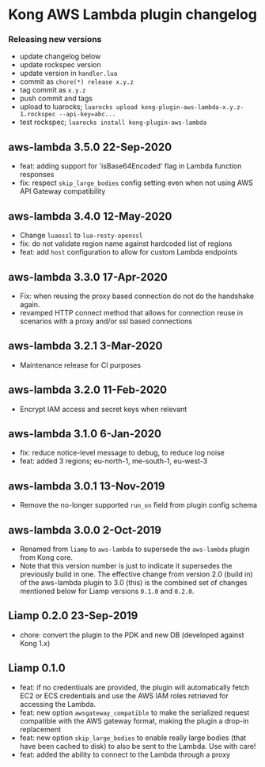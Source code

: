 # Kong AWS Lambda plugin changelog

### Releasing new versions

- update changelog below
- update rockspec version
- update version in `handler.lua`
- commit as `chore(*) release x.y.z`
- tag commit as `x.y.z`
- push commit and tags
- upload to luarocks; `luarocks upload kong-plugin-aws-lambda-x.y.z-1.rockspec --api-key=abc...`
- test rockspec; `luarocks install kong-plugin-aws-lambda`


## aws-lambda 3.5.0 22-Sep-2020

- feat: adding support for 'isBase64Encoded' flag in Lambda function responses
- fix: respect `skip_large_bodies` config setting even when not using
  AWS API Gateway compatibility

## aws-lambda 3.4.0 12-May-2020

- Change `luaossl` to `lua-resty-openssl`
- fix: do not validate region name against hardcoded list of regions
- feat: add `host` configuration to allow for custom Lambda endpoints

## aws-lambda 3.3.0 17-Apr-2020

- Fix: when reusing the proxy based connection do not do the handshake again.
- revamped HTTP connect method that allows for connection reuse in scenarios
  with a proxy and/or ssl based connections

## aws-lambda 3.2.1 3-Mar-2020

- Maintenance release for CI purposes

## aws-lambda 3.2.0 11-Feb-2020

- Encrypt IAM access and secret keys when relevant

## aws-lambda 3.1.0 6-Jan-2020

- fix: reduce notice-level message to debug, to reduce log noise
- feat: added 3 regions; eu-north-1, me-south-1, eu-west-3

## aws-lambda 3.0.1 13-Nov-2019

- Remove the no-longer supported `run_on` field from plugin config schema

## aws-lambda 3.0.0 2-Oct-2019

- Renamed from `liamp` to `aws-lambda` to supersede the `aws-lambda` plugin
  from Kong core.
- Note that this version number is just to indicate it supersedes the
  previously build in one. The effective change from version 2.0 (build in)
  of the aws-lambda plugin to 3.0 (this) is the combined set of changes
  mentioned below for Liamp versions `0.1.0` and `0.2.0`.

## Liamp 0.2.0 23-Sep-2019

- chore: convert the plugin to the PDK and new DB (developed against Kong 1.x)

## Liamp 0.1.0

- feat: if no credentiuals are provided, the plugin will automatically fetch
  EC2 or ECS credentials and use the AWS IAM roles retrieved for accessing the
  Lambda.
- feat: new option `awsgateway_compatible` to make the serialized request
  compatible with the AWS gateway format, making the plugin a drop-in
  replacement
- feat: new option `skip_large_bodies` to enable really large bodies (that
  have been cached to disk) to also be sent to the Lambda. Use with care!
- feat: added the ability to connect to the Lambda through a proxy

